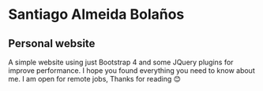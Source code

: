 # Santiago Almeida Bolaños
## Personal website

A simple website using just Bootstrap 4 and some JQuery plugins for improve performance. I hope you found everything you need to know about me. I am open for remote jobs, Thanks for reading 😊
